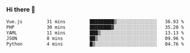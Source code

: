 ### Hi there 👋

<!--START_SECTION:waka-->

```txt
Vue.js         31 mins         █████████▒░░░░░░░░░░░░░░░   36.93 %
PHP            30 mins         ████████▓░░░░░░░░░░░░░░░░   35.20 %
YAML           11 mins         ███▒░░░░░░░░░░░░░░░░░░░░░   13.13 %
JSON           8 mins          ██▒░░░░░░░░░░░░░░░░░░░░░░   09.96 %
Python         4 mins          █▒░░░░░░░░░░░░░░░░░░░░░░░   04.76 %
```

<!--END_SECTION:waka-->

<!--
**Jonas-VanHaeken/Jonas-VanHaeken** is a ✨ _special_ ✨ repository because its `README.md` (this file) appears on your GitHub profile.

Here are some ideas to get you started:

- 🔭 I’m currently working on ...
- 🌱 I’m currently learning ...
- 👯 I’m looking to collaborate on ...
- 🤔 I’m looking for help with ...
- 💬 Ask me about ...
- 📫 How to reach me: ...
- 😄 Pronouns: ...
- ⚡ Fun fact: ...
-->
